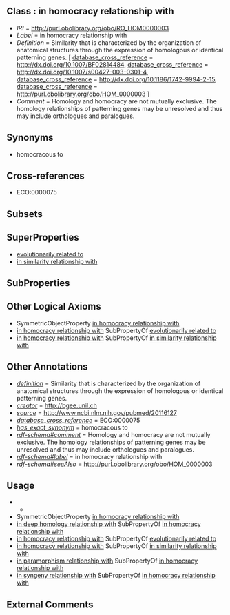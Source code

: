 
## Class : in homocracy relationship with

 * *IRI* = http://purl.obolibrary.org/obo/RO_HOM0000003
 * *Label* = in homocracy relationship with
 * *Definition* = Similarity that is characterized by the organization of anatomical structures through the expression of homologous or identical patterning genes. [ [database_cross_reference](../../ef/oboInOwl#hasDbXref.md) = http://dx.doi.org/10.1007/BF02814484, [database_cross_reference](../../ef/oboInOwl#hasDbXref.md) = http://dx.doi.org/10.1007/s00427-003-0301-4, [database_cross_reference](../../ef/oboInOwl#hasDbXref.md) = http://dx.doi.org/10.1186/1742-9994-2-15, [database_cross_reference](../../ef/oboInOwl#hasDbXref.md) = http://purl.obolibrary.org/obo/HOM_0000003 ]
 * *Comment* = Homology and homocracy are not mutually exclusive. The homology relationships of patterning genes may be unresolved and thus may include orthologues and paralogues.

## Synonyms

 * homocracous to

## Cross-references

 * ECO:0000075

## Subsets


## SuperProperties

 * [evolutionarily related to](../../RO/20/RO_0002320.md)
 * [in similarity relationship with](../../RO/00/RO_HOM0000000.md)

## SubProperties


## Other Logical Axioms

 * SymmetricObjectProperty [in homocracy relationship with](../../RO/03/RO_HOM0000003.md)
 * [in homocracy relationship with](../../RO/03/RO_HOM0000003.md) SubPropertyOf [evolutionarily related to](../../RO/20/RO_0002320.md)
 * [in homocracy relationship with](../../RO/03/RO_HOM0000003.md) SubPropertyOf [in similarity relationship with](../../RO/00/RO_HOM0000000.md)

## Other Annotations

 * *[definition](../../IAO/15/IAO_0000115.md)* = Similarity that is characterized by the organization of anatomical structures through the expression of homologous or identical patterning genes.
 * *[creator](../../or/creator.md)* = http://bgee.unil.ch
 * *[source](../../ce/source.md)* = http://www.ncbi.nlm.nih.gov/pubmed/20116127
 * *[database_cross_reference](../../ef/oboInOwl#hasDbXref.md)* = ECO:0000075
 * *[has_exact_synonym](../../ym/oboInOwl#hasExactSynonym.md)* = homocracous to
 * *[rdf-schema#comment](../../nt/rdf-schema#comment.md)* = Homology and homocracy are not mutually exclusive. The homology relationships of patterning genes may be unresolved and thus may include orthologues and paralogues.
 * *[rdf-schema#label](../../el/rdf-schema#label.md)* = in homocracy relationship with
 * *[rdf-schema#seeAlso](../../so/rdf-schema#seeAlso.md)* = http://purl.obolibrary.org/obo/HOM_0000003

## Usage

 * -
 * SymmetricObjectProperty [in homocracy relationship with](../../RO/03/RO_HOM0000003.md)
 * [in deep homology relationship with](../../RO/44/RO_HOM0000044.md) SubPropertyOf [in homocracy relationship with](../../RO/03/RO_HOM0000003.md)
 * [in homocracy relationship with](../../RO/03/RO_HOM0000003.md) SubPropertyOf [evolutionarily related to](../../RO/20/RO_0002320.md)
 * [in homocracy relationship with](../../RO/03/RO_HOM0000003.md) SubPropertyOf [in similarity relationship with](../../RO/00/RO_HOM0000000.md)
 * [in paramorphism relationship with](../../RO/74/RO_HOM0000074.md) SubPropertyOf [in homocracy relationship with](../../RO/03/RO_HOM0000003.md)
 * [in syngeny relationship with](../../RO/58/RO_HOM0000058.md) SubPropertyOf [in homocracy relationship with](../../RO/03/RO_HOM0000003.md)

## External Comments

